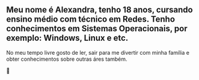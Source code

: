 ## Meu nome é Alexandra, tenho 18 anos, cursando ensino médio com técnico em Redes. Tenho conhecimentos em Sistemas Operacionais, por exemplo: Windows, Linux e etc. 
No meu tempo livre gosto de ler, sair para me divertir com minha família e obter conhecimentos sobre outras áres também.


👋
